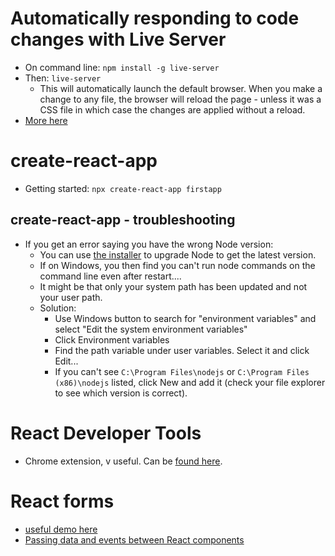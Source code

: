 # Automatically responding to code changes with Live Server

- On command line: `npm install -g live-server`
- Then: `live-server`
    - This will automatically launch the default browser. When you make a change to any file, the browser will reload the page - unless it was a CSS file in which case the changes are applied without a reload.
- [More here](https://www.npmjs.com/package/live-server)

# create-react-app

- Getting started: `npx create-react-app firstapp`

## create-react-app - troubleshooting

- If you get an error saying you have the wrong Node version:
  - You can use [the installer](https://nodejs.org/en/download/current/) to upgrade Node to get the latest version.
  - If on Windows, you then find you can't run node commands on the command line even after restart....
  - It might be that only your system path has been updated and not your user path.
  - Solution:
    - Use Windows button to search for "environment variables" and select "Edit the system environment variables"
    - Click Environment variables
    - Find the path variable under user variables. Select it and click Edit...
    - If you can't see `C:\Program Files\nodejs` or `C:\Program Files (x86)\nodejs` listed, click New and add it (check your file explorer to see which version is correct).

# React Developer Tools

- Chrome extension, v useful. Can be [found here](https://chrome.google.com/webstore/detail/react-developer-tools/fmkadmapgofadopljbjfkapdkoienihi/related?hl=en).

# React forms

- [useful demo here](https://www.w3schools.com/react/react_forms.asp)
- [Passing data and events between React components](https://www.freecodecamp.org/news/pass-data-between-components-in-react)